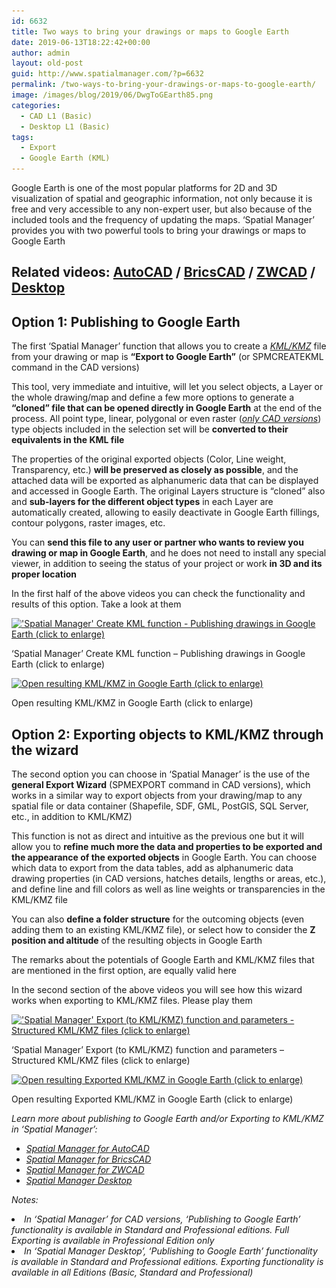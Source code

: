 ```yaml
---
id: 6632
title: Two ways to bring your drawings or maps to Google Earth
date: 2019-06-13T18:22:42+00:00
author: admin
layout: old-post
guid: http://www.spatialmanager.com/?p=6632
permalink: /two-ways-to-bring-your-drawings-or-maps-to-google-earth/
image: /images/blog/2019/06/DwgToGEarth85.png
categories:
  - CAD L1 (Basic)
  - Desktop L1 (Basic)
tags:
  - Export
  - Google Earth (KML)
---
```

<p>
  Google Earth is one of the most popular platforms for 2D and 3D visualization of spatial and geographic information, not only because it is free and very accessible to any non-expert user, but also because of the included tools and the frequency of updating the maps. &#8216;Spatial Manager&#8217; provides you with two powerful tools to bring your drawings or maps to Google Earth
</p>

<p>
  <!--more-->
</p>

<h2>
  Related videos: <a href="https://youtu.be/f32m8qwuDjI?rel=0" target="_blank" rel="nofollow"><span><span>AutoCAD</span></span></a> / <a href="https://youtu.be/7-Yewz6GjRc?rel=0" target="_blank" rel="nofollow"><span><span>BricsCAD</span></span></a> / <a href="https://youtu.be/Btku7AEBl-M?rel=0" target="_blank" rel="nofollow"><span><span>ZWCAD</span></span></a> / <a href="https://youtu.be/juOZMSXldcA?rel=0" target="_blank" rel="nofollow"><span>Desktop</span></a>
</h2>

<h2>
  <span>Option 1</span>: Publishing to Google Earth
</h2>

<p>
  The first &#8216;Spatial Manager&#8217; function that allows you to create a <span><em><a href="https://en.wikipedia.org/wiki/Keyhole_Markup_Language" target="_blank" rel="nofollow">KML/KMZ</a></em></span> file from your drawing or map is <strong>&#8220;Export to Google Earth&#8221;</strong> (or SPMCREATEKML command in the CAD versions)
</p>

<p>
  This tool, very immediate and intuitive, will let you select objects, a Layer or the whole drawing/map and define a few more options to generate a <strong>&#8220;cloned&#8221; file that can be opened directly in Google Earth</strong> at the end of the process. All point type, linear, polygonal or even raster (<span><em><a href="http://www.spatialmanager.com/exporting-images-to-google-earth-too/" target="_blank" rel="nofollow">only CAD versions</a></em></span>) type objects included in the selection set will be <strong>converted to their equivalents in the KML file</strong>
</p>

<p>
  The properties of the original exported objects (Color, Line weight, Transparency, etc.) <strong>will be preserved as closely as possible</strong>, and the attached data will be exported as alphanumeric data that can be displayed and accessed in Google Earth. The original Layers structure is &#8220;cloned&#8221; also and <strong>sub-layers for the different object types</strong> in each Layer are automatically created, allowing to easily deactivate in Google Earth fillings, contour polygons, raster images, etc.
</p>

<p>
  You can <strong>send this file to any user or partner who wants to review you drawing or map in Google Earth</strong>, and he does not need to install any special viewer, in addition to seeing the status of your project or work <strong>in 3D and its proper location</strong>
</p>

<p>
  In the <span>first half of the above videos</span> you can check the functionality and results of this option. Take a look at them
</p>

<div id="attachment_6636">
  <a href="/images/blog/2019/06/CADCreateKML.png" target="_blank" rel="nofollow"><img src="/images/blog/2019/06/CADCreateKML-1024x576.png" alt="'Spatial Manager' Create KML function - Publishing drawings in Google Earth (click to enlarge)" width="625" height="352" srcset="/images/blog/2019/06/CADCreateKML-1024x576.png 1024w, /images/blog/2019/06/CADCreateKML-300x169.png 300w, /images/blog/2019/06/CADCreateKML-768x432.png 768w, /images/blog/2019/06/CADCreateKML-624x351.png 624w, /images/blog/2019/06/CADCreateKML.png 1280w" sizes="(max-width: 625px) 100vw, 625px" /></a>
  
  <p>
    &#8216;Spatial Manager&#8217; Create KML function &#8211; Publishing drawings in Google Earth (click to enlarge)
  </p>
</div>

<div id="attachment_6638">
  <a href="/images/blog/2019/06/CreateKML.png" target="_blank" rel="nofollow"><img src="/images/blog/2019/06/CreateKML-1024x577.png" alt="Open resulting KML/KMZ in Google Earth (click to enlarge)" width="625" height="352" srcset="/images/blog/2019/06/CreateKML-1024x577.png 1024w, /images/blog/2019/06/CreateKML-300x169.png 300w, /images/blog/2019/06/CreateKML-768x433.png 768w, /images/blog/2019/06/CreateKML-624x351.png 624w, /images/blog/2019/06/CreateKML.png 1266w" sizes="(max-width: 625px) 100vw, 625px" /></a>
  
  <p>
    Open resulting KML/KMZ in Google Earth (click to enlarge)
  </p>
</div>

<h2>
  <span>Option 2</span>: Exporting objects to KML/KMZ through the wizard
</h2>

<p>
  The second option you can choose in &#8216;Spatial Manager&#8217; is the use of the <strong>general Export Wizard</strong> (SPMEXPORT command in CAD versions), which works in a similar way to export objects from your drawing/map to any spatial file or data container (Shapefile, SDF, GML, PostGIS, SQL Server, etc., in addition to KML/KMZ)
</p>

<p>
  This function is not as direct and intuitive as the previous one but it will allow you to <strong>refine much more the data and properties to be exported and the appearance of the exported objects</strong> in Google Earth. You can choose which data to export from the data tables, add as alphanumeric data drawing properties (in CAD versions, hatches details, lengths or areas, etc.), and define line and fill colors as well as line weights or transparencies in the KML/KMZ file
</p>

<p>
  You can also <strong>define a folder structure</strong> for the outcoming objects (even adding them to an existing KML/KMZ file), or select how to consider the <strong>Z position and altitude</strong> of the resulting objects in Google Earth
</p>

<p>
  The remarks about the potentials of Google Earth and KML/KMZ files that are mentioned in the first option, are equally valid here
</p>

In the <span>second section of the above videos</span> you will see how this wizard works when exporting to KML/KMZ files. Please play them

<div id="attachment_6640">
  <a href="/images/blog/2019/06/CADExportKML.png" target="_blank" rel="nofollow"><img src="/images/blog/2019/06/CADExportKML-1024x576.png" alt="'Spatial Manager' Export (to KML/KMZ) function and parameters - Structured KML/KMZ files (click to enlarge)" width="625" height="352" srcset="/images/blog/2019/06/CADExportKML-1024x576.png 1024w, /images/blog/2019/06/CADExportKML-300x169.png 300w, /images/blog/2019/06/CADExportKML-768x432.png 768w, /images/blog/2019/06/CADExportKML-624x351.png 624w, /images/blog/2019/06/CADExportKML.png 1280w" sizes="(max-width: 625px) 100vw, 625px" /></a>
  
  <p>
    &#8216;Spatial Manager&#8217; Export (to KML/KMZ) function and parameters &#8211; Structured KML/KMZ files (click to enlarge)
  </p>
</div>

<div id="attachment_6641">
  <a href="/images/blog/2019/06/ExportKML.png" target="_blank" rel="nofollow"><img src="/images/blog/2019/06/ExportKML-1024x577.png" alt="Open resulting Exported KML/KMZ in Google Earth (click to enlarge)" width="625" height="352" srcset="/images/blog/2019/06/ExportKML-1024x577.png 1024w, /images/blog/2019/06/ExportKML-300x169.png 300w, /images/blog/2019/06/ExportKML-768x433.png 768w, /images/blog/2019/06/ExportKML-624x351.png 624w, /images/blog/2019/06/ExportKML.png 1266w" sizes="(max-width: 625px) 100vw, 625px" /></a>
  
  <p>
    Open resulting Exported KML/KMZ in Google Earth (click to enlarge)
  </p>
</div>

<p>
  <em>Learn more about publishing to Google Earth and/or Exporting to KML/KMZ in &#8216;Spatial Manager&#8217;:</em>
</p>

<ul>
  <li>
    <span><a href="http://wiki.spatialmanager.com/index.php/Spatial_Manager™_for_AutoCAD_-_FAQs:_Export_(%22Professional%22_edition_only)" target="_blank" rel="nofollow"><span><em>Spatial Manager for AutoCAD</em></span></a></span>
  </li>
  <li>
    <span><span><a href="http://wiki.spatialmanager.com/index.php/Spatial_Manager™_for_BricsCAD_-_FAQs:_Export_(%22Professional%22_edition_only)" target="_blank" rel="nofollow"><span><em>Spatial Manager for BricsCAD</em></span></a></span></span>
  </li>
  <li>
    <span><span><a href="http://wiki.spatialmanager.com/index.php/Spatial_Manager™_for_ZWCAD_-_FAQs:_Export_(%22Professional%22_edition_only)" target="_blank" rel="nofollow"><span><em>Spatial Manager for ZWCAD</em></span></a></span></span>
  </li>
  <li>
    <a href="http://wiki.spatialmanager.com/index.php/Spatial_Manager_Desktop™_-_FAQs:_Import_and_export" target="_blank" rel="nofollow"><span><em>Spatial Manager Desktop</em></span></a>
  </li>
</ul>

<p>
  <em>Notes:</em>
</p>

<li>
  <em>In &#8216;Spatial Manager&#8217; for CAD versions, &#8216;Publishing to Google Earth&#8217; functionality is available in Standard and Professional editions. Full Exporting is available in Professional Edition only</em>
</li>
<li>
  <em>In &#8216;Spatial Manager Desktop&#8217;, &#8216;Publishing to Google Earth&#8217; functionality is available in Standard and Professional editions. Exporting functionality is available in all Editions (Basic, Standard and Professional)</em>
</li>

